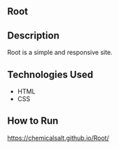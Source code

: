 ## Root

## Description
Root is a simple and responsive site.

## Technologies Used
- HTML
- CSS
  
## How to Run
https://chemicalsalt.github.io/Root/
